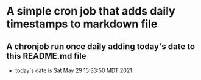A simple cron job that adds daily timestamps to markdown file
============================================================
## A chronjob run once daily adding today's date to this README.md file
* today's date is Sat May 29 15:33:50 MDT 2021
